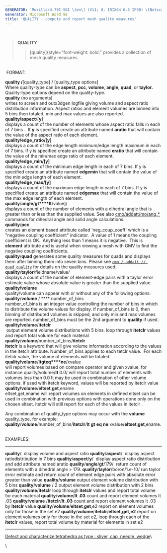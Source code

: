 ```yaml
---
GENERATOR: 'Mozilla/4.79C-SGI \[en\] (X11; U; IRIX64 6.5 IP30) \[Netscape\]'
Generator: Microsoft Word 98
title: 'QUALITY - compute and report mesh quality measures'
---
```


 

> **QUALITY**
>
> > [quality]{style="font-weight: bold;" provides a collection of mesh
> > quality measures

 \
 FORMAT:

**quality /**\[quality\_type\] / \[quality\_type options\]\
Where quality-type can be **aspect**, **pcc**, **volume**, **angle**,
**quad**, or **taylor.** Quality-type options depend on the
quality-type.\
**quality** (no arguments)\
writes to screen and outx3dgen logfile giving volume and aspect ratio
distribution information. Aspect ratios and element volumes are binned
into 5 bins then totaled, min and max values are also reported.\
**quality/aspect**/\[**y**\]\
displays a count of the number of elements whose aspect ratio falls in
each of 7 bins .  If **y** is specified create an attribute named
**aratio** that will contain the value of the aspect ratio of each
element.\
**quality/edge\_ratio/\[y\]**\
displays a count of the edge length minimum/edge length maximum in each
of 7 bins. If y is specified create an attribute named **eratio** that
will contain the value of the min/max edge ratio of each element.\
**quality/edge\_min/\[y\]**\
displays a count of the minimum edge length in each of 7 bins. If y is
specified create an attribute named **edgemin** that will contain the
value of the min edge length of each element.\
**quality/edge\_max/\[y\]**\
displays a count of the maximum edge length in each of 7 bins. If y is
specified create an attribute named **edgemax** that will contain the
value of the max edge length of each element.\
**quality**/**angle**/**gt****lt**/value\]/\
displays a count of the number of elements with a dihedral angle that is
greater than or less than the supplied value. See also
[cmo/addatt/mo/ang\_\*](cmo/cmo_addatt.html) commands for dihedral angle
and solid angle calculations.\
**quality**/**pcc**\
creates an element based attribute called 'neg\_coup\_coeff' which is a
"negative coupling coefficient" indicator.  A value of 1 means the
coupling coefficient is OK.  Anything less than 1 means it is negative. 
This is  **element** attribute and is useful when viewing a mesh with
GMV to find the negative coupling coefficients.\
**quality**/**quad** generates some quality measures for quads and
displays them after binning them into seven bins. Please see
[`cmo / addatt // quad_quality`](cmo/cmo_addatt.html#quad) for details
on the quality measures used.\
**quality**/**taylor**/fieldname/value/\
displays a count of the number of element-edge pairs with a taylor error
estimate value whose absolute value is greater than the supplied value.\
**quality/volume**\
quality/volume can appear with or without any of the following options:\
**quality**/**volume** / **** number\_of\_bins\
number\_of\_bins is an integer value controlling the number of bins in
which to distribute the volume values for display. if number\_of\_bins
is 0, then binning of distributed volumes is skipped, and only min and
max volumes are reported. number\_of\_bins must be the 2nd argument to
**quality** if used.\
**quality/volume**/**itetclr**\
 output element volume distributions with 5 bins. loop through
**itetclr** values and report total volume for each material\
**quality**/**volume**/number\_of\_bins/**itetclr**\
**itetclr** is a keyword that will give volume information according to
the values in the itetclr attribute. Number\_of\_bins applies to each
tetclr value.  For each itetclr value, the volume of elements will be
totaled.\
**quality/volume**/**lt****gt****eq****ne**/xvalue\
will report volumes based on compare operator and given xvalue, for
instance quality/volume/**lt** 0.0/ will report total number of elements
with volumes less than 0.0 It may be used in combination of other volume
options. if used with itetclr keyword, values will be reported by
itetclr value\
**quality/volume**/**eltset**,**get**,ename\
eltset,get,ename will report volumes on elements in defined eltset can
be used in combination with previous options with operations done only
on the chosen eltset. itetclr will still report for each of the values
in itetclr .

Any combination of quality\_type options may occur with the **volume**
quality\_type, for example:\
**quality**/**volume**/number\_of\_bins/**itetclr**/**lt** **gt** 
**eq**  **ne**  xvalue/**eltset**,**get**,ename.\
 

EXAMPLES:

  ------------------------------------------------------ -------------------------------------------------------------------------------------------------------------------------------------------------------------
  **quality**/                                           display volume and aspect ratio
  **quality**/**aspect**/                                display aspect ratiodistribution in 7 bins
  **quality**/**aspect**/**y**/                          display aspect ratio distribution and add attribute named aratio
  **quality**/**angle**/**gt**/179/                      return count of elements with a dihedral angle &gt; 179.
  **quality**/**taylor**/boron/1.e-10/                   run taylor error estimate and return count of element edge pairs with absolute error greater than value
  **quality**/**volume**                                 output element volume distribution with 5 bins
  **quality**/**volume** / 2                             output element volume distribution with 2 bins
  **quality**/**volume**/**itetclr**                     loop through **itetclr** values and report total volume for each material
  **quality**/**volume**/**lt .03**                      count and report element volumes lt .03
  **quality**/**volume** /**itetclr**/**lt .03**         count and report element volumes lt .03 by **itetclr** value
  **quality**/**volume**/**eltset**,**get**,e2           report on element volumes only for those in the set e2
  **quality**/**volume**/**itetclr**/**eltset,get,e2**   report on element volumes only for those in the set e2, loop through each of the **itetclr** values, report total volume by material for elements in set e2
  ------------------------------------------------------ -------------------------------------------------------------------------------------------------------------------------------------------------------------

[Detect and characterize tetrahedra as type : sliver, cap, needle,
wedge](../QUALITY_sliver_cap_needle_wedge.html)\

\
